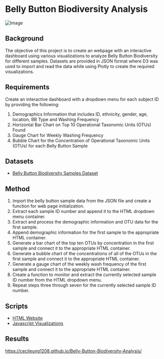 # Belly Button Biodiversity Analysis

![Image](https://github.com/cecileung1208/Plot.ly-Belly-Button-Biodiversity/blob/main/Images/microbes-sem.jpg)

## Background

The objective of this project is to create an webpage with an interactive dashboard using various visualizations to analyze Belly Button Biodiversity for different samples. Datasets are provided in JSON format where D3 was used to import and read the data while using Plotly to create the required visualizations.

## Requirements

Create an interactive dashboard with a dropdown menu for each subject ID by providing the following:
1.  Demographics Information that includes ID, ethnicity, gender, age, location, BB Type and Washing Frequency
2.  Horizontal Bar Chart on Top 10 Operational Taxonomic Units (OTUs) Found
3.  Gauge Chart for Weekly Washing Frequency 
4.  Bubble Chart for the Concentration of Operational Taxonomic Units (OTUs) for each Belly Button Sample

## Datasets
* [Belly Button Biodiversity Samples Dataset](https://github.com/cecileung1208/Belly-Button-Biodiversity-Analysis/blob/main/Belly%20Button%20Biodiversity/samples.json)

## Method

1. Import the belly button sample data from the JSON file and create a function for web page initialization.
2. Extract each sample ID number and append it to the HTML dropdown menu container.
3. Extract and process the demographic information and OTU data for the first sample.
4. Append demographic information for the first sample to the appropriate HTML container.
5. Generate a bar chart of the top ten OTUs by concentration in the first sample and connect it to the appropriate HTML container.
6. Generate a bubble chart of the concentrations of all of the OTUs in the first sample and connect it to the appropriate HTML container.
7. Generate a gauge chart of the weekly wash frequency of the first sample and connect it to the appropriate HTML container.
8. Create a function to monitor and extract the currently selected sample ID number from the HTML dropdown menu.
9. Repeat steps three through seven for the currently selected sample ID number.


## Scripts
* [HTML Website](https://github.com/cecileung1208/Belly-Button-Biodiversity-Analysis/blob/main/Belly%20Button%20Biodiversity/index.html)
* [Javascript Visualizations](https://github.com/cecileung1208/Belly-Button-Biodiversity-Analysis/blob/main/Belly%20Button%20Biodiversity/static/js/app.js)

## Results
https://cecileung1208.github.io/Belly-Button-Biodiversity-Analysis/


